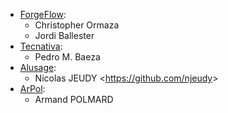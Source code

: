   - [ForgeFlow](https://www.forgeflow.com):
      - Christopher Ormaza
      - Jordi Ballester
  - [Tecnativa](https://www.tecnativa.com):
      - Pedro M. Baeza
  - [Alusage](https://nicolas.alusage.fr):
      - Nicolas JEUDY \<<https://github.com/njeudy>\>
  - [ArPol](https://arpol.fr):
      - Armand POLMARD
